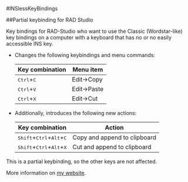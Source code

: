#INSlessKeyBindings

##Partial keybinding for RAD Studio

Key bindings for RAD-Studio who want to use the Classic (Wordstar-like) key bindings on a computer with a keyboard that has no or no easily accessible INS key. 

* Changes the following keybindings and menu commands:

  | Key combination              | Menu item   |
  | ---------------------------- | ----------- |
  | <kbd>Ctrl</kbd>+<kbd>C</kbd> | Edit->Copy  |
  | <kbd>Ctrl</kbd>+<kbd>V</kbd> | Edit->Paste |
  | <kbd>Ctrl</kbd>+<kbd>X</kbd> | Edit->Cut   |

* Additionally, introduces the following new actions:
  
  | Key combination                                              | Action                       |
  | ------------------------------------------------------------ | ---------------------------- |
  | <kbd>Shift</kbd>+<kbd>Ctrl</kbd>+<kbd>Alt</kbd>+<kbd>C</kbd> | Copy and append to clipboard |
  | <kbd>Shift</kbd>+<kbd>Ctrl</kbd>+<kbd>Alt</kbd>+<kbd>X</kbd> | Cut and append to clipboard  |

This is a partial keybinding, so the other keys are not affected. 

More information on [my website](http://www.rvelthuis.de/programs/inslesskeyboard.html).
